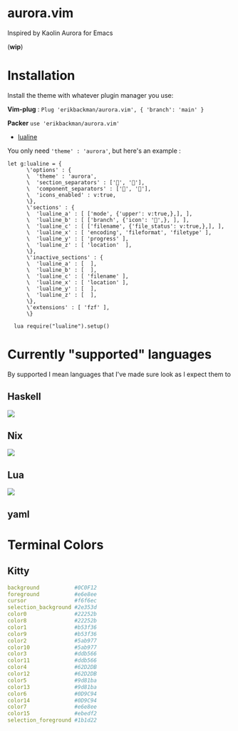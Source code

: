 # aurora.vim

Inspired by Kaolin Aurora for Emacs

(**wip**)

# Installation

Install the theme with whatever plugin manager you use:

**Vim-plug** : `Plug 'erikbackman/aurora.vim', { 'branch': 'main' }`

**Packer** `use 'erikbackman/aurora.vim'`

* [lualine](https://github.com/nvim-lualine/lualine.nvim)

You only need `'theme' : 'aurora'`, but here's an example :

```viml
let g:lualine = {
      \'options' : {
      \  'theme' : 'aurora',
      \  'section_separators' : ['', ''],
      \  'component_separators' : ['', ''],
      \  'icons_enabled' : v:true,
      \},
      \'sections' : {
      \  'lualine_a' : [ ['mode', {'upper': v:true,},], ],
      \  'lualine_b' : [ ['branch', {'icon': '',}, ], ],
      \  'lualine_c' : [ ['filename', {'file_status': v:true,},], ],
      \  'lualine_x' : [ 'encoding', 'fileformat', 'filetype' ],
      \  'lualine_y' : [ 'progress' ],
      \  'lualine_z' : [ 'location'  ],
      \},
      \'inactive_sections' : {
      \  'lualine_a' : [  ],
      \  'lualine_b' : [  ],
      \  'lualine_c' : [ 'filename' ],
      \  'lualine_x' : [ 'location' ],
      \  'lualine_y' : [  ],
      \  'lualine_z' : [  ],
      \},
      \'extensions' : [ 'fzf' ],
      \}

  lua require("lualine").setup()
```

# Currently "supported" languages

By supported I mean languages that I've made sure look as I expect them to

## **Haskell**
![](../assets/aurora-vim-01.png?raw=true)

## **Nix**
![](../assets/aurora-vim-nix01.png?raw=true)

## **Lua**
![](../assets/aurora-vim-lua.png?raw=true)

## **yaml**

# Terminal Colors

## Kitty
```YAML
background           #0C0F12
foreground           #e6e8ee
cursor               #f6f6ec
selection_background #2e353d
color0               #22252b
color8               #22252b
color1               #b53f36
color9               #b53f36
color2               #5ab977
color10              #5ab977
color3               #ddb566
color11              #ddb566
color4               #62D2DB
color12              #62D2DB
color5               #9d81ba
color13              #9d81ba
color6               #0D9C94
color14              #0D9C94
color7               #e6e8ee
color15              #ebedf2
selection_foreground #1b1d22
```
